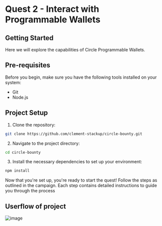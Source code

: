 # Quest 2 - Interact with Programmable Wallets

## Getting Started

Here we will explore the capabilities of Circle Programmable Wallets.

## Pre-requisites

Before you begin, make sure you have the following tools installed on your system:

- Git
- Node.js

## Project Setup

1. Clone the repository:
```bash
git clone https://github.com/clement-stackup/circle-bounty.git
```

2. Navigate to the project directory:
```bash
cd circle-bounty
```

3. Install the necessary dependencies to set up your environment:
```bash
npm install
``` 

Now that you're set up, you're ready to start the quest! Follow the steps as outlined in the campaign. Each step contains detailed instructions to guide you through the process

## Userflow of project

![image](https://github.com/clement-stackup/circle-bounty/assets/120361535/49b5b8ff-4971-4435-8ccb-f574056c5e55)
